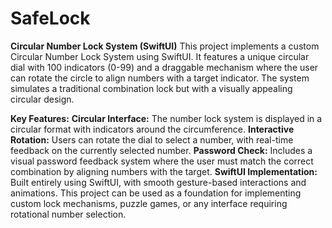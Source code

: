 # SafeLock
**Circular Number Lock System (SwiftUI)**
This project implements a custom Circular Number Lock System using SwiftUI. It features a unique circular dial with 100 indicators (0-99) and a draggable mechanism where the user can rotate the circle to align numbers with a target indicator. The system simulates a traditional combination lock but with a visually appealing circular design.

**Key Features:**
**Circular Interface:** The number lock system is displayed in a circular format with indicators around the circumference.
**Interactive Rotation:** Users can rotate the dial to select a number, with real-time feedback on the currently selected number.
**Password Check:** Includes a visual password feedback system where the user must match the correct combination by aligning numbers with the target.
**SwiftUI Implementation:** Built entirely using SwiftUI, with smooth gesture-based interactions and animations.
This project can be used as a foundation for implementing custom lock mechanisms, puzzle games, or any interface requiring rotational number selection.
